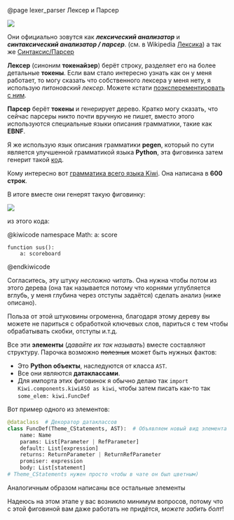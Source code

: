 @page lexer_parser Лексер и Парсер

![](https://external-content.duckduckgo.com/iu/?u=http%3A%2F%2Fi.gyazo.com%2Fcd67bb2f01c3e47aa0f07dea2e2adcb8.png&f=1&nofb=1&ipt=bea3d5b742476a99be259f8162322ec645ae1df163c2c7469d9a182f762559fb&ipo=images)

Они официально зовутся как ***лексический анализатор*** и ***синтаксический анализатор / парсер***.
(см. в Wikipedia [Лексика](https://en.wikipedia.org/wiki/Lexical_analysis))
а так же [Синтаксис/Парсер](https://en.wikipedia.org/wiki/Parsing)

**Лексер** (синоним **токенайзер**) берёт строку, разделяет его на более детальные **токены**.
Если вам стало интересно узнать как он у меня работает, то могу сказать
что собственного лексера у меня нету, я использую _питоновский лексер_.
Можете кстати [поэксперементировать с ним](https://docs.python.org/3/library/tokenize.html#examples).

**Парсер** берёт **токены** и генерирует дерево. Кратко могу сказать, что
сейчас парсеры никто почти вручную не пишет, вместо этого используются
специальные языки описания грамматики, такие как **EBNF**.

Я же использую язык описания грамматики **pegen**, который по сути является
улучшенной грамматикой языка **Python**, эта фиговинка затем генерит такой [код](https://github.com/ButterSus/Kiwi/blob/master/Kiwi/kiwiAST.py).

Кому интересно вот [грамматика всего языка Kiwi](https://github.com/ButterSus/Kiwi/blob/master/Kiwi/components/kiwi.gram).
Она написана в **600 строк**.

В итоге вместе они генерят такую фиговинку:

![](assets/img.png)

из этого кода:

@kiwicode
namespace Math:
    a: score

    function sus():
        a: scoreboard
@endkiwicode

Согласитесь, эту штуку _несложно читать_. Она нужна чтобы потом из этого дерева (она так называется
потому что корнями углубляется вглубь, у меня глубина через отступы задаётся) сделать анализ (ниже описано).

Польза от этой штуковины огроменна, благодаря этому дереву вы можете не париться с обработкой ключевых
слов, париться с тем чтобы обрабатывать скобки, отступы и.т.д.

Все эти **элементы** (_давайте их так называть_) вместе составляют структуру.
Парочка возможно ~~полезных~~ может быть нужных фактов:
- Это **Python объекты**, наследуются от класса `AST`.
- Все они являются **датаклассами**.
- Для импорта этих фиговинок я обычно делаю так `import Kiwi.components.kiwiASO as kiwi`,
чтобы затем писать как-то так `some_elem: kiwi.FuncDef`

Вот пример одного из элементов:

```py
@dataclass  # Декоратор датаклассов
class FuncDef(Theme_CStatements, AST):  # Объявляем новый вид элемента
    name: Name
    params: List[Parameter | RefParameter]
    default: List[expression]
    returns: ReturnParameter | ReturnRefParameter
    promiser: expression
    body: List[statement]
# Theme_CStatements нужен просто чтобы в чате он был цветным)
```

Аналогичным образом написаны все остальные элементы

Надеюсь на этом этапе у вас возникло минимум вопросов, потому что с этой фиговиной вам даже работать
не придётся, *можете забить болт*!